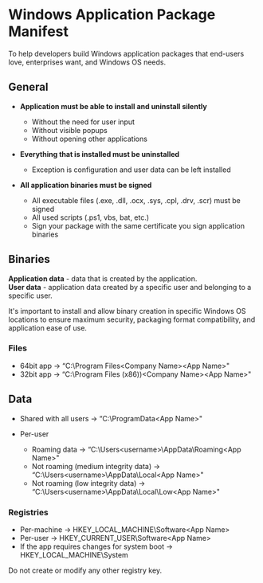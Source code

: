 # Windows Application Package Manifest
To help developers build Windows application packages that end-users love, enterprises want, and Windows OS needs.

## General

 - **Application must be able to install and uninstall silently**

   	 - Without the need for user input
   	 - Without visible popups
   	 - Without opening other applications
   	  
 - **Everything that is installed must be uninstalled**

   	 - Exception is configuration and user data can be left installed
  
 - **All application binaries must be signed**

  	  - All executable files (.exe, .dll, .ocx, .sys, .cpl, .drv, .scr) must be signed
   	 - All used scripts (.ps1, vbs, bat, etc.)
   	 - Sign your package with the same certificate you sign application binaries

## Binaries
**Application data** - data that is created by the application.  
**User data** - application data created by a specific user and belonging to a specific user.  

It's important to install and allow binary creation in specific Windows OS locations to ensure maximum security, packaging format compatibility, and application ease of use. 

### Files
  - 64bit app → “C:\Program Files\<Company Name>\<App Name>"
  - 32bit app → “C:\Program Files (x86))\<Company Name>\<App Name>"

## Data
  - Shared with all users → “C:\ProgramData\<App Name>"
  - Per-user

     - Roaming data → “C:\Users\<username>\AppData\Roaming\<App Name>"
     - Not roaming (medium integrity data) → “C:\Users\<username>\AppData\Local\<App Name>"
     - Not roaming (low integrity data) → “C:\Users\<username>\AppData\Local\Low\<App Name>"

### Registries

 - Per-machine → HKEY_LOCAL_MACHINE\Software\<App Name>
 - Per-user → HKEY_CURRENT_USER\Software\<App Name>
 - If the app requires changes for system boot → HKEY_LOCAL_MACHINE\System

Do not create or modify any other registry key.
